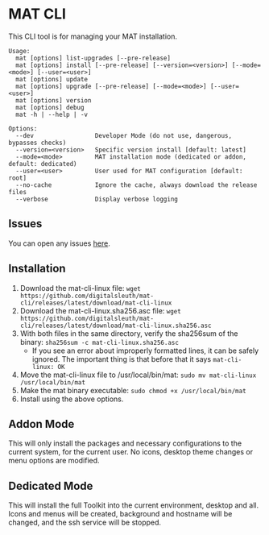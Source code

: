 # MAT CLI

This CLI tool is for managing your MAT installation.

```
Usage:
  mat [options] list-upgrades [--pre-release]
  mat [options] install [--pre-release] [--version=<version>] [--mode=<mode>] [--user=<user>]
  mat [options] update
  mat [options] upgrade [--pre-release] [--mode=<mode>] [--user=<user>]
  mat [options] version
  mat [options] debug
  mat -h | --help | -v

Options:
  --dev                 Developer Mode (do not use, dangerous, bypasses checks)
  --version=<version>   Specific version install [default: latest]
  --mode=<mode>         MAT installation mode (dedicated or addon, default: dedicated)
  --user=<user>         User used for MAT configuration [default: root]
  --no-cache            Ignore the cache, always download the release files
  --verbose             Display verbose logging
```

## Issues

You can open any issues [here](https://github.com/digitalsleuth/mat-cli/issues).

## Installation

1. Download the mat-cli-linux file: `wget https://github.com/digitalsleuth/mat-cli/releases/latest/download/mat-cli-linux`
2. Download the mat-cli-linux.sha256.asc file: `wget https://github.com/digitalsleuth/mat-cli/releases/latest/download/mat-cli-linux.sha256.asc`
3. With both files in the same directory, verify the sha256sum of the binary: `sha256sum -c mat-cli-linux.sha256.asc`
    * If you see an error about improperly formatted lines, it can be safely ignored. The important thing is that before that it says 
      `mat-cli-linux: OK`
4. Move the mat-cli-linux file to /usr/local/bin/mat: `sudo mv mat-cli-linux /usr/local/bin/mat`
5. Make the mat binary executable: `sudo chmod +x /usr/local/bin/mat`
6. Install using the above options.

## Addon Mode

This will only install the packages and necessary configurations to the current system, for the current user. No icons, desktop theme changes or menu options are modified.

## Dedicated Mode

This will install the full Toolkit into the current environment, desktop and all. Icons and menus will be created, background and hostname will be
changed, and the ssh service will be stopped.
